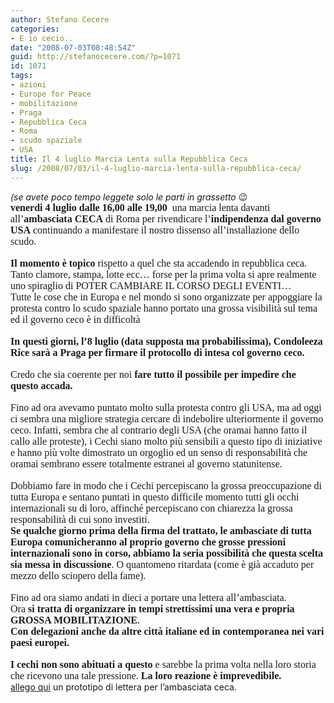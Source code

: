```yaml
---
author: Stefano Cecere
categories:
- E io cecio..
date: "2008-07-03T08:48:54Z"
guid: http://stefanocecere.com/?p=1071
id: 1071
tags:
- azioni
- Europe for Peace
- mobilitazione
- Praga
- Repubblica Ceca
- Roma
- scudo spaziale
- USA
title: Il 4 luglio Marcia Lenta sulla Repubblica Ceca
slug: /2008/07/03/il-4-luglio-marcia-lenta-sulla-repubblica-ceca/
---
```


<div>
  <em>(se avete poco tempo leggete solo le parti in grassetto </em>😉
</div>

<div>
  <span style="font-family: Verdana;font-size: medium"><strong>venerdi 4 luglio dalle 16,00 alle 19,00  </strong>una marcia lenta davanti all&#8217;<strong>ambasciata CECA</strong> di Roma per rivendicare l&#8217;<strong>indipendenza dal governo USA</strong> continuando a manifestare il nostro dissenso all&#8217;installazione dello scudo.</span>
</div>

<div>
   
</div>

<div>
  <span style="font-family: Verdana;font-size: medium"><strong>Il momento è topico</strong> rispetto a quel che sta accadendo in repubblica ceca. Tanto clamore, stampa, lotte ecc&#8230; forse per la prima volta si apre realmente uno spiraglio di POTER CAMBIARE IL CORSO DEGLI EVENTI&#8230; </span>
</div>

<div>
  <span style="font-family: Verdana;font-size: medium">Tutte le cose che in Europa e nel mondo si sono organizzate per appoggiare la protesta contro lo scudo spaziale hanno portato una grossa visibilità sul tema ed il governo ceco è in difficoltà</span>
</div>

<div>
   
</div>

<div>
  <span style="font-family: Verdana;font-size: medium"><strong>In questi giorni, l&#8217;8 luglio (data supposta ma probabilissima), Condoleeza Rice sarà a Praga per firmare il protocollo di intesa col governo ceco.</strong> </span>
</div>

<div>
   
</div>

<div>
  <span style="font-family: Verdana;font-size: medium">Credo che sia coerente per noi <strong>fare tutto il possibile per impedire che questo accada.</strong></span>
</div>

<div>
   
</div>

<div>
  <span style="font-family: Verdana;font-size: medium">Fino ad ora avevamo puntato molto sulla protesta contro gli USA, ma ad oggi ci sembra una migliore strategia cercare di indebolire ulteriormente il governo ceco. Infatti, sembra che al contrario degli USA (che oramai hanno fatto il callo alle proteste), i Cechi siano molto più sensibili a questo tipo di iniziative e hanno più volte dimostrato un orgoglio ed un senso di responsabilità che oramai sembrano essere totalmente estranei al governo statunitense.</span>
</div>

<div>
   
</div>

<div>
  <span style="font-family: Verdana;font-size: medium">Dobbiamo fare in modo che i Cechi percepiscano la grossa preoccupazione di tutta Europa e sentano puntati in questo difficile momento tutti gli occhi internazionali su di loro, affinché percepiscano con chiarezza la grossa responsabilità di cui sono investiti. </span>
</div>

<div>
  <span style="font-family: Verdana;font-size: medium"><strong>Se qualche giorno prima della firma del trattato, le ambasciate di tutta Europa comunicheranno al proprio governo che grosse pressioni internazionali sono in corso, abbiamo la seria possibilità che questa scelta sia messa in discussione</strong>. O quantomeno ritardata (come è già accaduto per mezzo dello sciopero della fame). </span>
</div>

<div>
   
</div>

<div>
  <span style="font-family: Verdana;font-size: medium">Fino ad ora siamo andati in dieci a portare una lettera all&#8217;ambasciata.</span>
</div>

<div>
  <span style="font-family: Verdana;font-size: medium">Ora <strong>si tratta di organizzare in tempi strettissimi una vera e propria GROSSA MOBILITAZIONE</strong>.</span>
</div>

<div>
  <span style="font-family: Verdana;font-size: medium"><strong>Con delegazioni anche da altre città italiane ed in contemporanea nei vari paesi europei.</strong></span>
</div>

<div>
   
</div>

<div>
  <span style="font-family: Verdana;font-size: medium"><strong>I cechi non sono abituati a questo</strong> e sarebbe la prima volta nella loro storia che ricevono una tale pressione. <strong>La loro reazione è imprevedibile.</strong></span>
</div>

<div>
  <a href="http://stefanocecere.com/wp-content/uploads/2008/07/lettera-ambasciata-ceca_20080704.rtf">allego qui</a> un prototipo di lettera per l&#8217;ambasciata ceca.
</div>